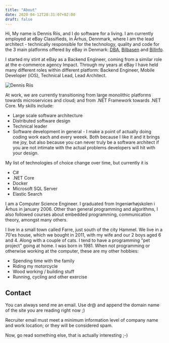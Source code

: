 ```yaml
---
title: "About"
date: 2020-04-12T20:31:07+02:00
draft: false
---
```

Hi, My name is Dennis Riis, and I do software for a living. I am currently employed at eBay Classifieds, in Århus, Dennmark, where I am the lead architect - technically responsible for the technology, quality and code for the 3 main platforms offered by eBay in Denmark: [DBA](https://www.dba.dk), [Bilbasen](https://www.bilbasen.dk) and [BilInfo](https://www.bilinfo.net). 


I started my stint at eBay as a Backend Engineer, coming from a similar role at the e-commerce agency Impact. Through my years at eBay I have held many different roles within different platform: Backend Engineer, Mobile Developer (iOS), Technical Lead, Lead Architect.

![Dennis Riis](/images/avatar.jpg)


At work, we are currently transitioning from large monolithic platforms towards microservices and cloud; and from .NET Framework towards .NET Core. My skills include:

* Large scale software architecture
* Distributed software design
* Technical leader
* Software development in general - I make a point of actually doing coding work each and every weeek. Both because I like it and it brings me joy, but also because you can never truly be a software architect if you are not intimate with the actual problems developers will hit with your design.

My list of technologies of choice change over time, but currently it is

* C#
* .NET Core 
* Docker 
* Microsoft SQL Server
* Elastic Search

I am a Computer Science Engineer. I graduated from Ingeniørhøjskolen i Århus in january 2006. Other than general programming and algorithms, I also followed courses about embedded programming, communication theory, amongst many others. 

I live in a small town called Farre, just south of the city Hammel. We live in a 70'es house, which we bought in 2011, with my wife and our 2 boys aged 6 and 4. Along with a couple of cats. I tend to have a programming "pet project" going at home. I was born in 1981. When not programming or otherwise working at the computer, these are my other hobbies:

* Spending time with the family
* Riding my motorcycle
* Wood working / building stuff 
* Running, cycling and other exercise

## Contact

You can always send me an email. Use dr@ and append the domain name of the site you are reading right now ;) 

Recruiter email must meet a minimum information level of company name and work location; or they will be considered spam. 

Now, go read something else, that is actually interesting ;-)

